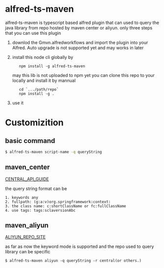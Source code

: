 # alfred-ts-maven

alfred-ts-maven is typescript based alfred plugin that can used to query the java library from
repo hosted by maven center or aliyun.
only three steps that you can use this plugin

1. downlod the Gmvn.alfredworkflows and import the plugin into your Alfred. Auto upgrade is not supported yet and may works in later
2. install this node cli globally by
   ```node
      npm install -g alfred-ts-maven
   ```

   may this lib is not uploaded to npm yet
   you can clone this repo to your locally and install it by mannual
   ```
      cd `.../path/repo`
      npm install -g .
   ```
3. use it

# Customizition
## basic command
```sh
$ alfred-ts-maven script-name -q queryString
```

## maven_center
[CENTRAL_API_GUIDE](https://central.sonatype.org/search/rest-api-guide/)

the query string format can be
    
    1. keywords any
    2. fullpath: (g:a:v)org.springframework:context:
    3. the class name: c:shortClassName or fc:fullClassName
    4. use tags: tags:sclaversionAbc

## maven_aliyun
[ALIYUN_REPO_SITE](https://developer.aliyun.com/mvn/search)

as far as now the keyword mode is supported and the repo used to query library can be specific

```
$ alfred-ts-maven aliyun -q queryString -r central(or others.)
```